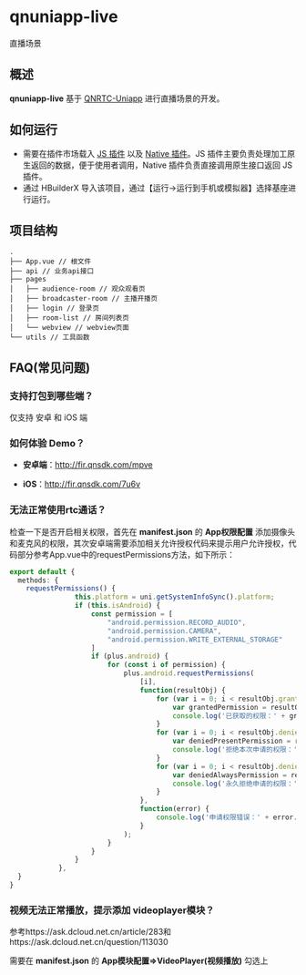 # qnuniapp-live

直播场景

## 概述

**qnuniapp-live** 基于 [QNRTC-Uniapp](https://developer.qiniu.com/rtc/11847/an-overview-of-the-uniapp-sdk) 进行直播场景的开发。

## 如何运行

* 需要在插件市场载入 [JS 插件](https://ext.dcloud.net.cn/plugin?id=6859) 以及 [Native 插件](https://ext.dcloud.net.cn/plugin?id=6857)。JS 插件主要负责处理加工原生返回的数据，便于使用者调用，Native 插件负责直接调用原生接口返回 JS 插件。
* 通过 HBuilderX 导入该项目，通过【运行->运行到手机或模拟器】选择基座进行运行。

## 项目结构

```
.
├── App.vue // 根文件
├── api // 业务api接口
├── pages
│   ├── audience-room // 观众观看页
│   ├── broadcaster-room // 主播开播页
│   ├── login // 登录页
│   ├── room-list // 房间列表页
│   └── webview // webview页面
└── utils // 工具函数
```

## FAQ(常见问题)

### 支持打包到哪些端？

仅支持 安卓 和 iOS 端

### 如何体验 Demo？

* **安卓端**：http://fir.qnsdk.com/mpve

* **iOS**：http://fir.qnsdk.com/7u6v

### 无法正常使用rtc通话？

检查一下是否开启相关权限，首先在 **manifest.json** 的 **App权限配置** 添加摄像头和麦克风的权限，其次安卓端需要添加相关允许授权代码来提示用户允许授权，代码部分参考App.vue中的requestPermissions方法，如下所示：

```ts
export default {
  methods: {
    requestPermissions() {
				this.platform = uni.getSystemInfoSync().platform;
				if (this.isAndroid) {
					const permission = [
						"android.permission.RECORD_AUDIO",
						"android.permission.CAMERA",
						"android.permission.WRITE_EXTERNAL_STORAGE"
					]
					if (plus.android) {
						for (const i of permission) {
							plus.android.requestPermissions(
								[i],
								function(resultObj) {
									for (var i = 0; i < resultObj.granted.length; i++) {
										var grantedPermission = resultObj.granted[i];
										console.log('已获取的权限：' + grantedPermission);
									}
									for (var i = 0; i < resultObj.deniedPresent.length; i++) {
										var deniedPresentPermission = resultObj.deniedPresent[i];
										console.log('拒绝本次申请的权限：' + deniedPresentPermission);
									}
									for (var i = 0; i < resultObj.deniedAlways.length; i++) {
										var deniedAlwaysPermission = resultObj.deniedAlways[i];
										console.log('永久拒绝申请的权限：' + deniedAlwaysPermission);
									}
								},
								function(error) {
									console.log('申请权限错误：' + error.code + " = " + error.message);
								}
							);
						}
					}
				}
			},
  }
}
```

### 视频无法正常播放，提示添加 videoplayer模块？

参考https://ask.dcloud.net.cn/article/283和https://ask.dcloud.net.cn/question/113030

需要在 **manifest.json** 的 **App模块配置=>VideoPlayer(视频播放)** 勾选上
